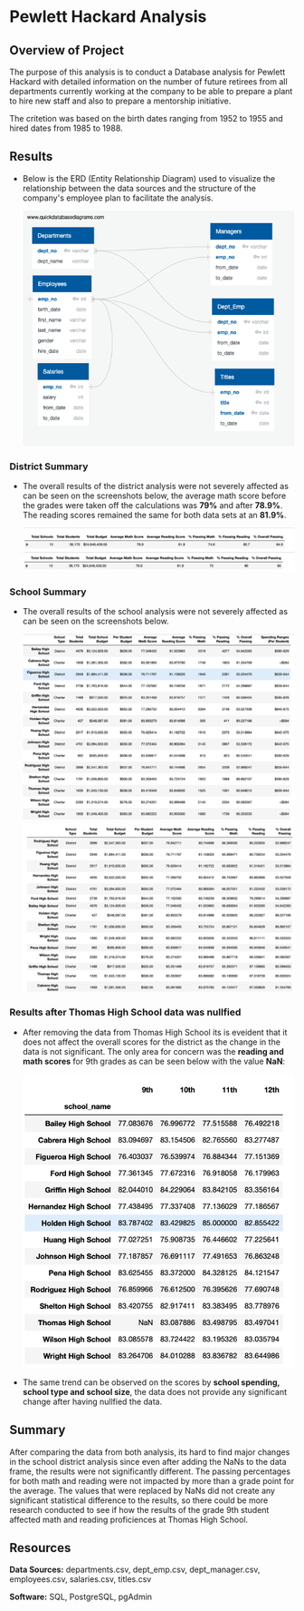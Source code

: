 # Pewlett Hackard Analysis

## **Overview of Project**

The purpose of this analysis is to conduct a Database analysis for Pewlett Hackard with detailed information on the number of future retirees from all departments currently working at the company to be able to prepare a plant to hire new staff and also to prepare a mentorship initiative. 

The critetion was based on the birth dates ranging from 1952 to 1955 and hired dates from 1985 to 1988.


## Results

- Below is the ERD (Entity Relationship Diagram) used to visualize the relationship between the data sources and the structure of the company's employee plan to facilitate the analysis. 

	![alt text](https://github.com/Karenjakins/Pewlett-Hackard-Analysis/blob/main/EmployeeDB.png "Employee DB")

### District Summary 

- The overall results of the district analysis were not severely affected as can be seen on the screenshots below, the average math score before the grades were taken off the calculations was **79%** and after **78.9%**. The reading scores remained the same for both data sets at an **81.9%**.

	![alt text](https://github.com/Karenjakins/School_District_Analysis/blob/main/Resources/Before%20District%20Summary.png "Before District Summary")
	![alt text](https://github.com/Karenjakins/School_District_Analysis/blob/main/Resources/After%20District%20Summary.png "After District Summary")

### School Summary

- The overall results of the school analysis were not severely affected as can be seen on the screenshots below.

	![alt text](https://github.com/Karenjakins/School_District_Analysis/blob/main/Resources/Before%20School%20Summary.png "Before School Summary")
	![alt text](https://github.com/Karenjakins/School_District_Analysis/blob/main/Resources/AfterSchool%20Summary.png "AfterSchool Summary")

### Results after Thomas High School data was nullfied 

- After removing the data from Thomas High School its is eveident that it does not affect the overall scores for the district as the change in the data is not significant. The only area for concern was the **reading and math scores** for 9th grades as can be seen below with the value **NaN**:

	![alt text](https://github.com/Karenjakins/School_District_Analysis/blob/main/Resources/NaN%20score%20grade%209.png "NaN score grade 9")

- The same trend can be observed on the scores by **school spending, school type and school size**, the data does not provide any significant change after  having nullfied the data. 


## Summary

After comparing the data from both analysis, its hard to find major changes in the school district analysis since even after adding the NaNs to the data frame, the results were not significantly different. The passing percentages for both math and reading were not impacted by more than a grade point for the average. The values that were replaced by NaNs did not create any significant statistical difference to the results, so there could be more research conducted to see if how the results of the grade 9th student affected math and reading proficiences at Thomas High School.


## Resources

**Data Sources:** departments.csv, dept_emp.csv, dept_manager.csv, employees.csv, salaries.csv, titles.csv

**Software:** SQL, PostgreSQL, pgAdmin